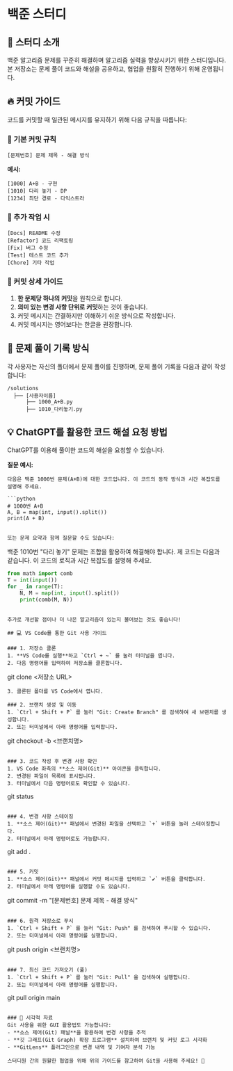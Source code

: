 # 백준 스터디

## 📌 스터디 소개
백준 알고리즘 문제를 꾸준히 해결하며 알고리즘 실력을 향상시키기 위한 스터디입니다. 본 저장소는 문제 풀이 코드와 해설을 공유하고, 협업을 원활히 진행하기 위해 운영됩니다.

## 🔥 커밋 가이드

코드를 커밋할 때 일관된 메시지를 유지하기 위해 다음 규칙을 따릅니다:

### 📌 기본 커밋 규칙
```
[문제번호] 문제 제목 - 해결 방식
```

**예시:**
```
[1000] A+B - 구현
[1010] 다리 놓기 - DP
[1234] 최단 경로 - 다익스트라
```

### 📌 추가 작업 시
```
[Docs] README 수정
[Refactor] 코드 리팩토링
[Fix] 버그 수정
[Test] 테스트 코드 추가
[Chore] 기타 작업
```

### 📌 커밋 상세 가이드
1. **한 문제당 하나의 커밋**을 원칙으로 합니다.
2. **의미 있는 변경 사항 단위로 커밋**하는 것이 좋습니다.
3. 커밋 메시지는 간결하지만 이해하기 쉬운 방식으로 작성합니다.
4. 커밋 메시지는 영어보다는 한글을 권장합니다.

## 📝 문제 풀이 기록 방식

각 사용자는 자신의 폴더에서 문제 풀이를 진행하며, 문제 풀이 기록을 다음과 같이 작성합니다:

```
/solutions
  ├── [사용자이름]
      ├── 1000_A+B.py
      ├── 1010_다리놓기.py
```

## 💡 ChatGPT를 활용한 코드 해설 요청 방법

ChatGPT를 이용해 풀이한 코드의 해설을 요청할 수 있습니다.

**질문 예시:**
```
다음은 백준 1000번 문제(A+B)에 대한 코드입니다. 이 코드의 동작 방식과 시간 복잡도를 설명해 주세요.

```python
# 1000번 A+B
A, B = map(int, input().split())
print(A + B)
```
```

또는 문제 요약과 함께 질문할 수도 있습니다:
```
백준 1010번 "다리 놓기" 문제는 조합을 활용하여 해결해야 합니다. 제 코드는 다음과 같습니다. 이 코드의 로직과 시간 복잡도를 설명해 주세요.

```python
from math import comb
T = int(input())
for _ in range(T):
    N, M = map(int, input().split())
    print(comb(M, N))
```
```

추가로 개선할 점이나 더 나은 알고리즘이 있는지 물어보는 것도 좋습니다!

## 💻 VS Code를 통한 Git 사용 가이드

### 1. 저장소 클론
1. **VS Code를 실행**하고 `Ctrl + ~` 를 눌러 터미널을 엽니다.
2. 다음 명령어를 입력하여 저장소를 클론합니다.
```
git clone <저장소 URL>
```
3. 클론된 폴더를 VS Code에서 엽니다.

### 2. 브랜치 생성 및 이동
1. `Ctrl + Shift + P` 를 눌러 "Git: Create Branch" 를 검색하여 새 브랜치를 생성합니다.
2. 또는 터미널에서 아래 명령어를 입력합니다.
```
git checkout -b <브랜치명>
```

### 3. 코드 작성 후 변경 사항 확인
1. VS Code 좌측의 **소스 제어(Git)** 아이콘을 클릭합니다.
2. 변경된 파일이 목록에 표시됩니다.
3. 터미널에서 다음 명령어로도 확인할 수 있습니다.
```
git status
```

### 4. 변경 사항 스테이징
1. **소스 제어(Git)** 패널에서 변경된 파일을 선택하고 `+` 버튼을 눌러 스테이징합니다.
2. 터미널에서 아래 명령어로도 가능합니다.
```
git add .
```

### 5. 커밋
1. **소스 제어(Git)** 패널에서 커밋 메시지를 입력하고 `✔` 버튼을 클릭합니다.
2. 터미널에서 아래 명령어를 실행할 수도 있습니다.
```
git commit -m "[문제번호] 문제 제목 - 해결 방식"
```

### 6. 원격 저장소로 푸시
1. `Ctrl + Shift + P` 를 눌러 "Git: Push" 를 검색하여 푸시할 수 있습니다.
2. 또는 터미널에서 아래 명령어를 실행합니다.
```
git push origin <브랜치명>
```

### 7. 최신 코드 가져오기 (풀)
1. `Ctrl + Shift + P` 를 눌러 "Git: Pull" 을 검색하여 실행합니다.
2. 또는 터미널에서 아래 명령어를 실행합니다.
```
git pull origin main
```

### 📌 시각적 자료
Git 사용을 위한 GUI 활용법도 가능합니다:
- **소스 제어(Git) 패널**을 활용하여 변경 사항을 추적
- **깃 그래프(Git Graph) 확장 프로그램** 설치하여 브랜치 및 커밋 로그 시각화
- **GitLens** 플러그인으로 변경 내역 및 기여자 분석 가능

스터디원 간의 원활한 협업을 위해 위의 가이드를 참고하여 Git을 사용해 주세요! 🚀

